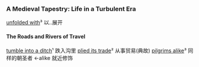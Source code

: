 ### A Medieval Tapestry: Life in a Turbulent Era

<u>unfolded with</u>³ 以..展开

#### The Roads and Rivers of Travel
<u>tumble into a ditch</u>¹ 跌入沟里
<u>plied its trade</u>² 从事贸易(典故)
<u>pilgrims alike</u>³ 同样的朝圣者 ←alike 就近修饰